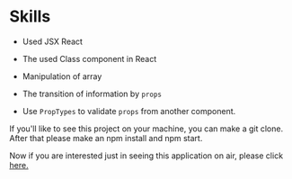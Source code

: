 # Skills

  * Used JSX React
  
  * The used Class component in React

  * Manipulation of array

  * The transition of information by `props`

  * Use `PropTypes` to validate `props` from another component.

If you'll like to see this project on your machine, you can make a git clone. After that please make an npm install and npm start.

Now if you are interested just in seeing this application on air, please click [here.](https://jubarcelos.github.io/solarsystem/)
